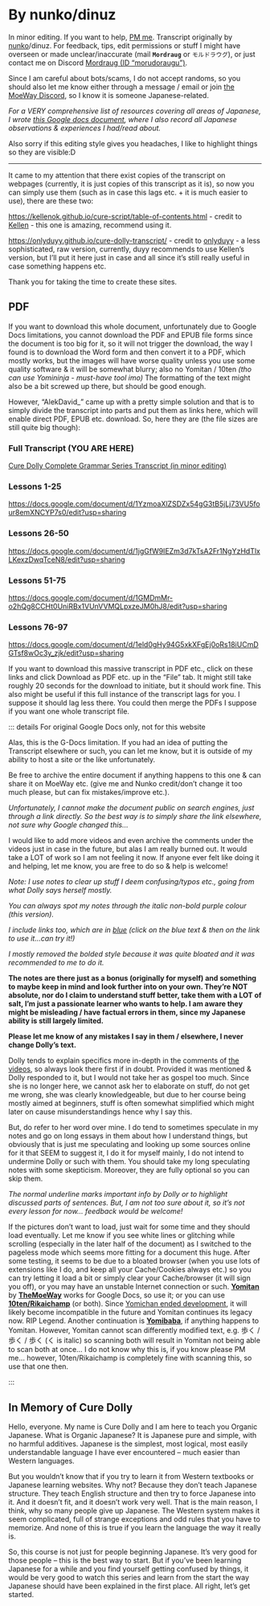 # By nunko/dinuz

In minor editing. If you want to help, [PM me](adokapus@gmail.com). Transcript originally by [nunko](https://discord.com/users/367391904343523339)/dinuz.
For feedback, tips, edit permissions or stuff I might have overseen or made unclear/inaccurate (mail <code>**Mordraug**</code> or `モルドラウグ`), or just contact me on Discord [Mordraug (ID “morudoraugu”)](https://discord.com/users/501133947044888605).  

Since I am careful about bots/scams, I do not accept randoms, so you should also let me know either through a message / email or join [the MoeWay Discord](https://discord.gg/zf3QTdsD), so I know it is someone Japanese-related.

*For a VERY comprehensive list of resources covering all areas of Japanese, I wrote [this Google docs document](https://docs.google.com/document/d/1kxYa53a2UjnpMZyHdU-YNuctkq6wHT3cJ00Z5poj2hY/edit#), where I also record all Japanese observations & experiences I had/read about.*

Also sorry if this editing style gives you headaches, I like to highlight things so they are visible:D

---

It came to my attention that there exist copies of the transcript on webpages (currently, it is just copies of this transcript as it is), so now you can simply use them (such as in case this lags etc. + it is much easier to use), there are these two:

https://kellenok.github.io/cure-script/table-of-contents.html - credit to [Kellen](https://bento.me/kln) - this one is amazing, recommend using it.

https://onlyduyy.github.io/cure-dolly-transcript/ - credit to [onlyduyy](http://discordapp.com/users/1033545096286720102) - a less sophisticated, raw version, currently, duyy recommends to use Kellen’s version, but I’ll put it here just in case and all since it’s still really useful in case something happens etc.

Thank you for taking the time to create these sites.

## PDF

If you want to download this whole document, unfortunately due to Google Docs limitations, you cannot download the PDF and EPUB file forms since the document is too big for it, so it will not trigger the download, the way I found is to download the Word form and then convert it to a PDF, which mostly works, but the images will have worse quality unless you use some quality software & it will be somewhat blurry; also no Yomitan / 10ten *(tho can use Yomininja - must-have tool imo)*
The formatting of the text might also be a bit screwed up there, but should be good enough.

However, “AlekDavid_” came up with a pretty simple solution and that is to simply divide the transcript into parts and put them as links here, which will enable direct PDF, EPUB etc. download.
So, here they are (the file sizes are still quite big though):

### Full Transcript (YOU ARE HERE)

[Cure Dolly Complete Grammar Series Transcript (in minor editing)](https://docs.google.com/document/d/1XpuXerkGU8waJ4DPDNJA4bGeqOvM-csXjTe57iHARHc/)

### Lessons 1-25

https://docs.google.com/document/d/1YzmoaXlZSDZx54gG3tB5jLj73VU5four8emXNCYP7s0/edit?usp=sharing

### Lessons 26-50

https://docs.google.com/document/d/1jgGfW9IEZm3d7kTsA2Fr1NgYzHdTlxLKexzDwqTceN8/edit?usp=sharing

### Lessons 51-75

https://docs.google.com/document/d/1GMDmMr-o2hQg8CCHt0UniRBx1VUnVVMQLpxzeJM0hJ8/edit?usp=sharing

### Lessons 76-97

https://docs.google.com/document/d/1eld0gHy94G5xkXFgEj0oRs18iUCmDGTsf8wOc3y_zjk/edit?usp=sharing

If you want to download this massive transcript in PDF etc., click on these links and click Download as PDF etc. up in the “File” tab. It might still take roughly 20 seconds for the download to initiate, but it should work fine. This also might be useful if this full instance of the transcript lags for you. I suppose it should lag less there. You could then merge the PDFs I suppose if you want one whole transcript file.

::: details For original Google Docs only, not for this website

Alas, this is the G-Docs limitation. If you had an idea of putting the Transcript elsewhere or such, you can let me know, but it is outside of my ability to host a site or the like unfortunately.

Be free to archive the entire document if anything happens to this one & can share it on MoeWay etc. (give me and Nunko credit/don’t change it too much please, but can fix mistakes/improve etc.).

_Unfortunately, I cannot make the document public on search engines, just through a link directly. So the best way is to simply share the link elsewhere, not sure why Google changed this…_

I would like to add more videos and even archive the comments under the videos just in case in the future, but alas I am really burned out. It would take a LOT of work so I am not feeling it now.
If anyone ever felt like doing it and helping, let me know, you are free to do so & help is welcome!

*Note: I use notes to clear up stuff I deem confusing/typos etc., going from what Dolly says herself mostly.*

*You can always spot my notes through the italic non-bold purple colour (this version).*

*I include links too, which are in [blue](https://docs.google.com/document/d/1XpuXerkGU8waJ4DPDNJA4bGeqOvM-csXjTe57iHARHc/) (click on the blue text & then on the link to use it...can try it!)*

*I mostly removed the bolded style because it was quite bloated and it was recommended to me to do it.*

**The notes are there just as a bonus (originally for myself) and something to maybe keep in mind and look further into on your own. They’re NOT absolute, nor do I claim to understand stuff better, take them with a LOT of salt, I’m just a passionate learner who wants to help. I am aware they might be misleading / have factual errors in them, since my Japanese ability is still largely limited.**

**Please let me know of any mistakes I say in them / elsewhere, I never change Dolly’s text.**

Dolly tends to explain specifics more in-depth in the comments of [the videos](https://www.youtube.com/playlist?list=PLg9uYxuZf8x_A-vcqqyOFZu06WlhnypWj), so always look there first if in doubt. Provided it was mentioned & Dolly responded to it, but I would not take her as gospel too much.
Since she is no longer here, we cannot ask her to elaborate on stuff, do not get me wrong, she was clearly knowledgeable, but due to her course being mostly aimed at beginners, stuff is often somewhat simplified which might later on cause misunderstandings hence why I say this.

But, do refer to her word over mine.
I do tend to sometimes speculate in my notes and go on long essays in them about how I understand things, but obviously that is just me speculating and looking up some sources online for it that SEEM to suggest it, I do it for myself mainly, I do not intend to undermine Dolly or such with them. You should take my long speculating notes with some skepticism. Moreover, they are fully optional so you can skip them.

_The normal underline marks important info by Dolly or to highlight discussed parts of sentences. But, I am not too sure about it, so it’s not every lesson for now… feedback would be welcome!_

If the pictures don’t want to load, just wait for some time and they should load eventually.
Let me know if you see white lines or glitching while scrolling (especially in the later half of the document) as I switched to the pageless mode which seems more fitting for a document this huge.
After some testing, it seems to be due to a bloated browser (when you use lots of extensions like I do, and keep all your Cache/Cookies always etc.) so you can try letting it load a bit or simply clear your Cache/browser (it will sign you off), or you may have an unstable Internet connection or such.
[**Yomitan**](https://github.com/themoeway/yomitan) by [**TheMoeWay**](https://learnjapanese.moe/) works for Google Docs, so use it; or you can use [**10ten/Rikaichamp**](https://chrome.google.com/webstore/detail/10ten-japanese-reader-rik/pnmaklegiibbioifkmfkgpfnmdehdfan) (or both).
Since [Yomichan ended development](https://foosoft.net/posts/sunsetting-the-yomichan-project/), it will likely become incompatible in the future and Yomitan continues its legacy now. RIP Legend.  Another continuation is [**Yomibaba**](https://github.com/forsakeninfinity/yomibaba), if anything happens to Yomitan.
However, Yomitan cannot scan differently modified text, e.g. 歩く / 歩く / 歩く (く is italic) so scanning both will result in Yomitan not being able to scan both at once… I do not know why this is, if you know please PM me… however, 10ten/Rikaichamp is completely fine with scanning this, so use that one then.

:::

## In Memory of Cure Dolly

Hello, everyone. My name is Cure Dolly and I am here to teach you Organic Japanese.
What is Organic Japanese? It is Japanese pure and simple, with no harmful additives.
Japanese is the simplest, most logical, most easily understandable language I have ever encountered – much easier than Western languages.

But you wouldn’t know that if you try to learn it from Western textbooks or Japanese learning websites. Why not? Because they don’t teach Japanese structure. They teach English structure and then try to force Japanese into it. And it doesn’t fit, and it doesn’t work very well. That is the main reason, I think, why so many people give up Japanese. The Western system makes it seem complicated, full of strange exceptions and odd rules that you have to memorize. And none of this is true if you learn the language the way it really is.

So, this course is not just for people beginning Japanese. It’s very good for those people – this is the best way to start. But if you’ve been learning Japanese for a while and you find yourself getting confused by things, it would be very good to watch this series and learn from the start the way Japanese should have been explained in the first place. All right, let’s get started.